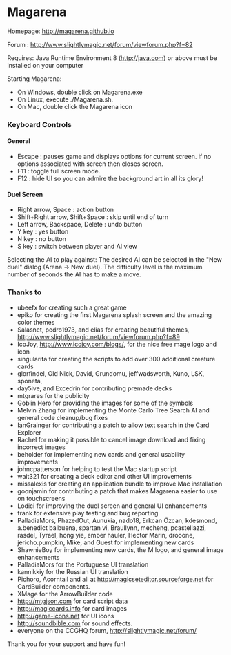 # Magarena
Homepage: http://magarena.github.io

Forum   : http://www.slightlymagic.net/forum/viewforum.php?f=82

Requires: Java Runtime Environment 8 (http://java.com) or above must be installed on your computer

Starting Magarena:
* On Windows, double click on Magarena.exe
* On Linux, execute ./Magarena.sh.
* On Mac, double click the Magarena icon

### Keyboard Controls

#### General
* Escape : pauses game and displays options for current screen.
         if no options associated with screen then closes screen.
* F11    : toggle full screen mode.
* F12    : hide UI so you can admire the background art in all its glory!

#### Duel Screen
* Right arrow, Space              : action button
* Shift+Right arrow, Shift+Space  : skip until end of turn
* Left arrow, Backspace, Delete   : undo button
* Y key                           : yes button
* N key                           : no button
* S key                           : switch between player and AI view

Selecting the AI to play against:
  The desired AI can be selected in the "New duel" dialog (Arena -> New duel).
  The difficulty level is the maximum number of seconds the AI has to make a move.

### Thanks to
-  ubeefx for creating such a great game
-  epiko for creating the first Magarena splash screen and the amazing color themes
-  Salasnet, pedro1973, and elias for creating beautiful themes, http://www.slightlymagic.net/forum/viewforum.php?f=89
-  IcoJoy, http://www.icojoy.com/blogs/, for the nice free mage logo and icon
-  singularita for creating the scripts to add over 300 additional creature cards
-  glorfindel, Old Nick, David, Grundomu, jeffwadsworth, Kuno, LSK, sponeta,
-  day5ive, and Excedrin for contributing premade decks
-  mtgrares for the publicity
-  Goblin Hero for providing the images for some of the symbols
-  Melvin Zhang for implementing the Monte Carlo Tree Search AI and general code cleanup/bug fixes
-  IanGrainger for contributing a patch to allow text search in the Card Explorer
-  Rachel for making it possible to cancel image download and fixing incorrect images
-  beholder for implementing new cards and general usability improvements
-  johncpatterson for helping to test the Mac startup script
-  wait321 for creating a deck editor and other UI improvements
-  missalexis for creating an application bundle to improve Mac installation
-  goonjamin for contributing a patch that makes Magarena easier to use on touchscreens
-  Lodici for improving the duel screen and general UI enhancements
-  frank for extensive play testing and bug reporting
-  PalladiaMors, PhazedOut, Aunukia, nado18, Erkcan Özcan, kdesmond,
   a.benedict balbuena, spartan vi, Braullynn, mecheng, pcastellazzi, rasdel,
  Tyrael, hong yie, ember hauler, Hector Marin, drooone, jericho.pumpkin,
  Mike, and Guest for implementing new cards
-  ShawnieBoy for implementing new cards, the M logo, and general image enhancements
-  PalladiaMors for the Portuguese UI translation
-  kannikkiy for the Russian UI translation
-  Pichoro, Acorntail and all at http://magicseteditor.sourceforge.net for CardBuilder components.
-  XMage for the ArrowBuilder code
-  http://mtgjson.com for card script data
-  http://magiccards.info for card images
-  http://game-icons.net for UI icons
-  http://soundbible.com for sound effects.
-  everyone on the CCGHQ forum, http://slightlymagic.net/forum/

Thank you for your support and have fun!
